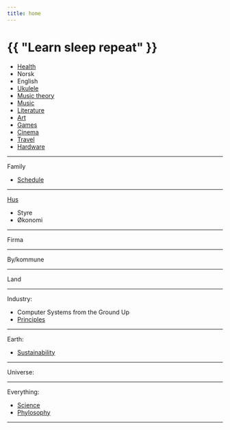 ```yaml
---
title: home
---
```

# {{ "Learn sleep repeat" }}

* [Health](/2024/07/11/yoga.html)
* Norsk
* English
* [Ukulele](/2024/07/12/ukulele.html)
* [Music theory](/2024/11/05/music-theory.html)
* [Music](/2024/07/02/music.html)
* [Literature](/2024/06/30/literature.html)
* [Art](/2024/07/03/art.html)
* [Games](/2024/01/01/games.html)
* [Cinema](/2024/01/05/cinema.html)
* [Travel](/2024/01/03/countries.html)
* [Hardware](https://github.com/streamcode9/software-design/blob/master/laptop.md)

---

Family
* [Schedule](https://github.com/streamcode9/os/blob/main/README.md)

---

[Hus](/2025/01/28/hus.html)
* Styre
* Økonomi

---

Firma

---

By/kommune

---

Land

---

Industry:
* Computer Systems from the Ground Up
* [Principles](https://github.com/streamcode9/software-design/blob/master/README.md)

---

Earth:
* [Sustainability](https://en.wikipedia.org/wiki/Sustainability)

---

Universe:

---

Everything:
* [Science](/2024/01/02/science.html)
* [Phylosophy](/2024/01/04/phylosophy.html)


---


